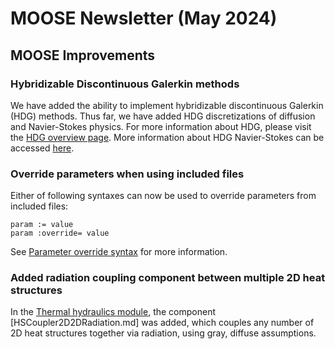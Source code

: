 # MOOSE Newsletter (May 2024)

## MOOSE Improvements

### Hybridizable Discontinuous Galerkin methods

We have added the ability to implement hybridizable discontinuous Galerkin (HDG)
methods. Thus far, we have added HDG discretizations of diffusion and
Navier-Stokes physics. For more information about HDG, please visit the
[HDG overview page](HDGKernels/index.md). More information about HDG
Navier-Stokes can be accessed [here](NavierStokesHDGKernel.md).

### Override parameters when using included files

Either of following syntaxes can now be used to override parameters from included files:

```
param := value
param :override= value
```

See [Parameter override syntax](application_usage/input_syntax.md) for more information.

### Added radiation coupling component between multiple 2D heat structures

In the [Thermal hydraulics module](modules/thermal_hydraulics/index.md), the
component [HSCoupler2D2DRadiation.md] was added, which couples any number of
2D heat structures together via radiation, using gray, diffuse assumptions.
